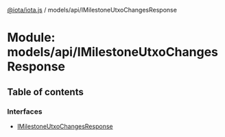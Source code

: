 [@iota/iota.js](../README.md) / models/api/IMilestoneUtxoChangesResponse

# Module: models/api/IMilestoneUtxoChangesResponse

## Table of contents

### Interfaces

- [IMilestoneUtxoChangesResponse](../interfaces/models/api/imilestoneutxochangesresponse.imilestoneutxochangesresponse.md)
